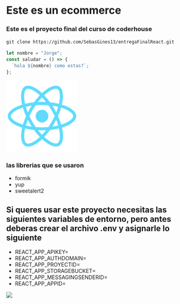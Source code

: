 # Este es un ecommerce

### Este es el proyecto final del curso de coderhouse

```
git clone https://github.com/SebasGines13/entregaFinalReact.git
```

```javascript
let nombre = "Jorge";
const saludar = () => {
  `hola ${nombre} como estas?`;
};
```

!["esta es la imagen de react"](/public/logo192.png)

### las librerias que se usaron

- formik
- yup
- sweetalert2

## Si queres usar este proyecto necesitas las siguientes variables de entorno, pero antes deberas crear el archivo .env y asignarle lo siguiente

- REACT_APP_APIKEY=
- REACT_APP_AUTHDOMAIN=
- REACT_APP_PROYECTID=
- REACT_APP_STORAGEBUCKET=
- REACT_APP_MESSAGINGSENDERID=
- REACT_APP_APPID=

![](Ecommerce-final.gif)
